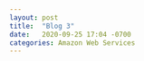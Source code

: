```yaml
---
layout: post
title:  "Blog 3"
date:   2020-09-25 17:04 -0700
categories: Amazon Web Services
---
```


